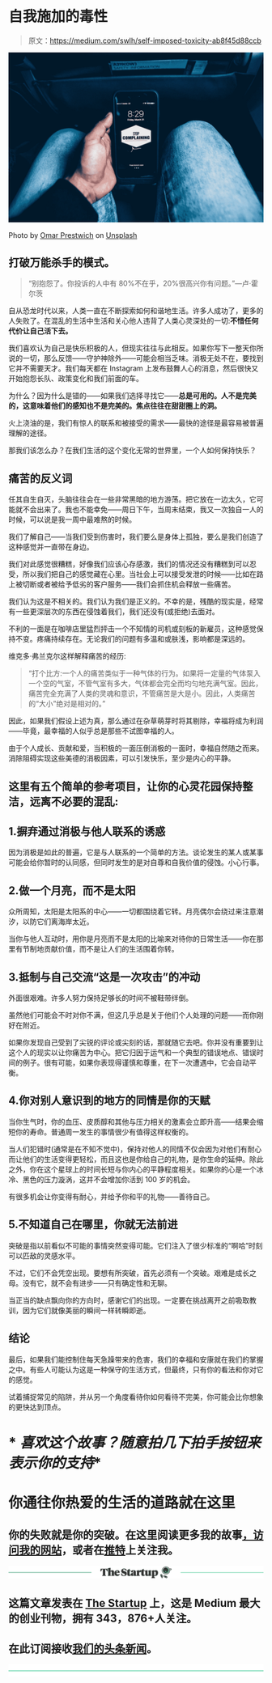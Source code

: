 # 自我施加的毒性

> 原文：<https://medium.com/swlh/self-imposed-toxicity-ab8f45d88ccb>

![](img/ec7fed0984250f2ace7353debf6f4641.png)

Photo by [Omar Prestwich](https://unsplash.com/@omarprestwich?utm_source=medium&utm_medium=referral) on [Unsplash](https://unsplash.com?utm_source=medium&utm_medium=referral)

## 打破万能杀手的模式。

> “别抱怨了。你投诉的人中有 80%不在乎，20%很高兴你有问题。”—卢·霍尔茨

自从恐龙时代以来，人类一直在不断探索如何和谐地生活。许多人成功了，更多的人失败了。在混乱的生活中生活和关心他人违背了人类心灵深处的一切:**不惜任何代价让自己活下去。**

我们喜欢认为自己是快乐积极的人，但现实往往与此相反。如果你写下一整天你所说的一切，那么反馈——守护神除外——可能会相当乏味。消极无处不在，要找到它并不需要天才。我们每天都在 Instagram 上发布鼓舞人心的消息，然后很快又开始抱怨长队、政策变化和我们前面的车。

为什么？因为什么是错的——如果我们选择寻找它——**总是可用的。人不是完美的，这意味着他们的感知也不是完美的。焦点往往在甜甜圈上的洞。**

火上浇油的是，我们有惊人的联系和被接受的需求——最快的途径是最容易被普遍理解的途径。

那我们该怎么办？在我们生活的这个变化无常的世界里，一个人如何保持快乐？

## 痛苦的反义词

任其自生自灭，头脑往往会在一些非常黑暗的地方游荡。把它放在一边太久，它可能就不会出来了。我也不能幸免——周日下午，当周末结束，我又一次独自一人的时候，可以说是我一周中最难熬的时候。

我们了解自己——当我们受到伤害时，我们要么是身体上孤独，要么是我们创造了这种感觉并一直带在身边。

我们对此感觉很糟糕，好像我们应该心存感激，我们的情况还没有糟糕到可以忍受，所以我们把自己的感觉藏在心里。当社会上可以接受发泄的时候——比如在路上被切断或者被给予低劣的客户服务——我们会抓住机会释放一些痛苦。

我们认为这是不相关的。我们认为我们是正义的。不幸的是，残酷的现实是，经常有一些更深层次的东西在侵蚀着我们，我们还没有(或拒绝)去面对。

不利的一面是在咖啡店里猛烈抨击一个不知情的司机或刻板的新雇员，这种感觉保持不变。疼痛持续存在。无论我们的问题有多温和或肤浅，影响都是深远的。

维克多·弗兰克尔这样解释痛苦的经历:

> “打个比方:一个人的痛苦类似于一种气体的行为。如果将一定量的气体泵入一个空的气室，不管气室有多大，气体都会完全而均匀地充满气室。因此，痛苦完全充满了人类的灵魂和意识，不管痛苦是大是小。因此，人类痛苦的“大小”绝对是相对的。”

因此，如果我们假设上述为真，那么通过在杂草萌芽时将其剔除，幸福将成为利润——毕竟，最幸福的人似乎总是那些不试图幸福的人。

由于个人成长、贡献和爱，当积极的一面压倒消极的一面时，幸福自然随之而来。消除阻碍实现这些美德的消极因素，可以引发快乐，至少是内心的平静。

## 这里有五个简单的参考项目，让你的心灵花园保持整洁，远离不必要的混乱:

## 1.摒弃通过消极与他人联系的诱惑

因为消极是如此的普遍，它是与人联系的一个简单的方法。谈论发生的某人或某事可能会给你暂时的认同感，但同时发生的是对自尊和自我价值的侵蚀。小心行事。

## 2.做一个月亮，而不是太阳

众所周知，太阳是太阳系的中心——一切都围绕着它转。月亮偶尔会绕过来注意潮汐，以防它们离海岸太近。

当你与他人互动时，用你是月亮而不是太阳的比喻来对待你的日常生活——你在那里有节制地贡献价值，而不是让人们的生活围着你转。

## 3.抵制与自己交流“这是一次攻击”的冲动

外面很艰难。许多人努力保持足够长的时间不被鞋带绊倒。

虽然他们可能会不时对你不满，但这几乎总是关于他们个人处理的问题——而你刚好在附近。

如果你发现自己受到了尖锐的评论或尖刻的话，那就随它去吧。你并没有重要到让这个人的现实以让你痛苦为中心。把它归因于运气和一个典型的错误地点、错误时间的例子。很有可能，如果你表现得谨慎和尊重，在下一次遭遇中，它会自动平衡。

## 4.你对别人意识到的地方的同情是你的天赋

当你生气时，你的血压、皮质醇和其他与压力相关的激素会立即升高——结果会缩短你的寿命。普通周一发生的事情很少有值得这样权衡的。

当人们犯错时(通常是在不知不觉中)，保持对他人的同情不仅会因为对他们有耐心而让他们的生活变得更轻松，而且这也是你给自己的礼物，是你生命的延伸。除此之外，你在这个星球上的时间长短与你内心的平静程度相关。如果你的心是一个冰冷、黑色的压力漩涡，这并不会增加你活到 100 岁的机会。

有很多机会让你变得有耐心，并给予你和平的礼物——善待自己。

## 5.不知道自己在哪里，你就无法前进

突破是指以前看似不可能的事情突然变得可能。它们注入了很少标准的“啊哈”时刻可以匹敌的灵感水平。

不过，它们不会凭空出现。要想有所突破，首先必须有一个突破。艰难是成长之母。没有它，就不会有进步——只有确定性和无聊。

当正当的缺点飘向你的方向时，感谢它们的出现。一定要在挑战离开之前吸取教训，因为它们就像美丽的瞬间一样转瞬即逝。

## 结论

最后，如果我们能控制住每天急躁带来的危害，我们的幸福和安康就在我们的掌握之中。有些人可能认为这是一种保守的生活方式，但最终，只有你的看法和你对它的感觉。

试着捕捉常见的陷阱，并从另一个角度看待你如何看待不完美，你可能会比你想象的更快达到顶点。

# * *喜欢这个故事？随意拍几下拍手按钮来表示你的支持**

# 你通往你热爱的生活的道路就在这里

## 你的失败就是你的突破。在这里阅读更多我的故事[，访问我的](/@DanielJWhalen)[网站](http://www.danieljwhalen.com)，或者在[推特](https://mobile.twitter.com/DanielJWhalen)上关注我。

[![](img/308a8d84fb9b2fab43d66c117fcc4bb4.png)](https://medium.com/swlh)

## 这篇文章发表在 [The Startup](https://medium.com/swlh) 上，这是 Medium 最大的创业刊物，拥有 343，876+人关注。

## 在此订阅接收[我们的头条新闻](http://growthsupply.com/the-startup-newsletter/)。

[![](img/b0164736ea17a63403e660de5dedf91a.png)](https://medium.com/swlh)